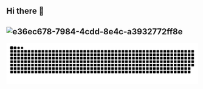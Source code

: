 ## Hi there 👋

![e36ec678-7984-4cdd-8e4c-a3932772ff8e](https://github.com/user-attachments/assets/3bfcb863-894b-4885-9799-411fc5edea95)
------------------------------------------------------------------------
<picture>
  <source media="(prefers-color-scheme: dark)" srcset="https://raw.githubusercontent.com/platane/platane/output/github-contribution-grid-snake-dark.svg">
  <source media="(prefers-color-scheme: light)" srcset="https://raw.githubusercontent.com/platane/platane/output/github-contribution-grid-snake.svg">
  <img alt="github contribution grid snake animation" src="https://raw.githubusercontent.com/platane/platane/output/github-contribution-grid-snake.svg">
</picture>
